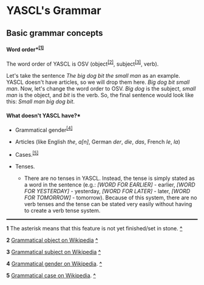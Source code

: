 # YASCL's Grammar

## Basic grammar concepts

#### Word order\*<sup id="a1">[[1]](#f1)</sup>

The word order of YASCL is OSV (object<sup id="a2">[[2]](#f2)</sup>, subject<sup id="a3">[[3]](#f3)</sup>, verb).

Let's take the sentence _The big dog bit the small man_ as an example. YASCL doesn't have articles, so we will drop them here. _Big dog bit small man_. Now, let's change the word order to OSV. _Big dog_ is the subject, _small man_ is the object, and _bit_ is the verb. So, the final sentence would look like this: _Small man big dog bit_.

#### What doesn't YASCL have?\*

- Grammatical gender<sup id="a4">[[4]](#f4)</sup>

- Articles (like English _the_, _a[n]_, German _der_, _die_, _das_, French _le_, _la_)

- Cases.<sup id="a5">[[5]](#f5)</sup>

- Tenses.
  - There are no tenses in YASCL. Instead, the tense is simply stated as a word in the sentence (e.g.: _[WORD FOR EARLIER]_ - earlier, _[WORD FOR YESTERDAY]_ - yesterday, _[WORD FOR LATER]_ - later, _[WORD FOR TOMORROW]_ - tomorrow). Because of this system, there are no verb tenses and the tense can be stated very easily without having to create a verb tense system.

<hr style="background-color: black; height: 2px">

<b id="f1">1</b> The asterisk means that this feature is not yet finished/set in stone. [**^**](#a1)

<b id="f2">2</b> [Grammatical object on Wikipedia](<https://en.wikipedia.org/wiki/Object_(grammar)>) [**^**](#a2)

<b id="f3">3</b> [Grammatical subject on Wikipedia](<https://en.wikipedia.org/wiki/Subject_(grammar)>) [**^**](#a3)

<b id="f4">4</b> [Grammatical gender on Wikipedia](https://en.wikipedia.org/wiki/Grammatical_gender). [**^**](#a4)

<b id="f5">5</b> [Grammatical case on Wikipedia](https://en.wikipedia.org/wiki/Grammatical_case). [**^**](#a5)
